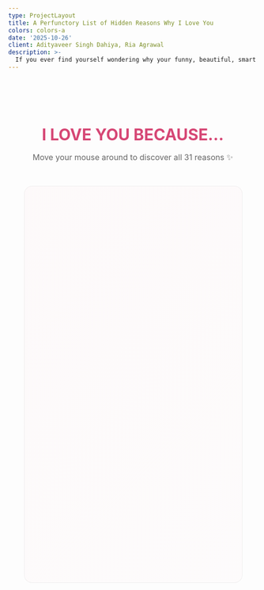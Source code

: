 ```yaml
---
type: ProjectLayout
title: A Perfunctory List of Hidden Reasons Why I Love You
colors: colors-a
date: '2025-10-26'
client: Adityaveer Singh Dahiya, Ria Agrawal
description: >-
  If you ever find yourself wondering why your funny, beautiful, smart girlfriend loves you so much (a very valid question, by the way), here's 31 reasons why. Hover to find them all!
---
```


<section id="love-reasons">
  <h2>I LOVE YOU BECAUSE...</h2>
  <p class="subtitle">Move your mouse around to discover all 31 reasons ✨</p>
  
  <div class="reasons-grid">
    <span class="hidden-reason" style="top: 5%; left: 10%;">you are very kind</span>
    <span class="hidden-reason" style="top: 12%; left: 65%;">of your hair</span>
    <span class="hidden-reason" style="top: 8%; left: 40%;">you light up every room</span>
    <span class="hidden-reason" style="top: 18%; left: 25%;">you could pull off a goatee</span>
    <span class="hidden-reason" style="top: 15%; left: 80%;">you wear your shirt tucked out</span>
    <span class="hidden-reason" style="top: 25%; left: 15%;">you're brave and thoughtful</span>
    <span class="hidden-reason" style="top: 22%; left: 55%;">you have a great pair of biceps and shoulders</span>
    <span class="hidden-reason" style="top: 30%; left: 35%;">you smell great</span>
    <span class="hidden-reason" style="top: 28%; left: 75%;">you have an early 2000s professor vibe</span>
    <span class="hidden-reason" style="top: 35%; left: 20%;">you have a sitcom humour</span>
    <span class="hidden-reason" style="top: 38%; left: 60%;">you say 'listen' a lot</span>
    <span class="hidden-reason" style="top: 42%; left: 45%;">you're curious</span>
    <span class="hidden-reason" style="top: 40%; left: 85%;">you were chill with me bleeding to death in your house</span>
    <span class="hidden-reason" style="top: 48%; left: 12%;">you sing 'Creep' well</span>
    <span class="hidden-reason" style="top: 45%; left: 70%;">you're patient with me</span>
    <span class="hidden-reason" style="top: 52%; left: 30%;">you care about your hair a lot</span>
    <span class="hidden-reason" style="top: 50%; left: 50%;">you look cute wrapped up in a towel</span>
    <span class="hidden-reason" style="top: 58%; left: 18%;">you have a lot of cheese in your repository</span>
    <span class="hidden-reason" style="top: 55%; left: 65%;">you dress really well for a boy</span>
    <span class="hidden-reason" style="top: 62%; left: 40%;">you did not like Tanishq Tuteja</span>
    <span class="hidden-reason" style="top: 60%; left: 78%;">your armpit has an interesting stench</span>
    <span class="hidden-reason" style="top: 68%; left: 25%;">Anju Dahiya is a GOAT</span>
    <span class="hidden-reason" style="top: 65%; left: 55%;">your feet look really nice and funny</span>
    <span class="hidden-reason" style="top: 72%; left: 10%;">AWHO sujjan vihar lowkey rules</span>
    <span class="hidden-reason" style="top: 70%; left: 70%;">you're the most beautiful person I have ever laid eyes on</span>
    <span class="hidden-reason" style="top: 78%; left: 35%;">you have Nepali eyes</span>
    <span class="hidden-reason" style="top: 75%; left: 60%;">you have a very cute Hindi accent</span>
    <span class="hidden-reason" style="top: 82%; left: 20%;">you are funny when you're high</span>
    <span class="hidden-reason" style="top: 80%; left: 80%;">you're my boyfriend</span>
    <span class="hidden-reason" style="top: 88%; left: 45%;">you have a list of the meds I need :)</span>
    <span class="hidden-reason" style="top: 85%; left: 15%;">you care about me so much and make me feel so loved and cared for</span>
    <span class="hidden-reason" style="top: 92%; left: 65%;">you're you -- and I wouldn't change a single thing about you</span>
  </div>
</section>

<style>
  #love-reasons {
    margin: 2rem auto;
    padding: 2rem;
    max-width: 900px;
    text-align: center;
  }
  
  #love-reasons h2 {
    font-size: 2rem;
    color: #d64775;
    margin-bottom: 0.5rem;
  }
  
  .subtitle {
    color: #666;
    font-size: 1rem;
    margin-bottom: 3rem;
  }
  
  .reasons-grid {
    position: relative;
    width: 100%;
    height: 800px;
    background: linear-gradient(135deg, rgba(255,182,193,0.05) 0%, rgba(255,218,224,0.05) 100%);
    border-radius: 16px;
    border: 1px solid rgba(0,0,0,.05);
  }
  
  .hidden-reason {
    position: absolute;
    color: transparent;
    font-size: 1rem;
    padding: 0.5rem 1rem;
    cursor: default;
    transition: all 0.3s ease;
    border-radius: 8px;
    white-space: nowrap;
  }
  
  .hidden-reason:hover {
    color: #d64775;
    background: rgba(255,182,193,0.2);
    transform: scale(1.1);
    font-weight: 500;
  }
</style>
